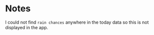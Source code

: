 
# Notes
I could not find `rain chances` anywhere in the today data so this is not displayed in the app.
